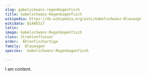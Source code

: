 ```yaml
---
slug: gabelschwanz-regenbogenfisch
title: Gabelschwanz-Regenbogenfisch
wikipedia: https://de.wikipedia.org/wiki/Gabelschwanz-Blauauge
wikidata: Q1488317
latin:
image: Gabelschwanz-Regenbogenfisch
class: Strahlenflosser
order:  Ährenfischartige
family:  Blauaugen
species:  Gabelschwanz-Regenbogenfisch

---
```


I am content.
